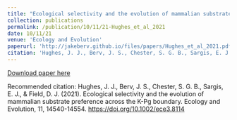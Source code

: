 ```yaml
---
title: "Ecological selectivity and the evolution of mammalian substrate preference across the K-Pg boundary"
collection: publications
permalink: /publication/10/11/21-Hughes_et_al_2021
date: 10/11/21
venue: 'Ecology and Evolution'
paperurl: 'http://jakeberv.github.io/files/papers/Hughes_et_al_2021.pdf'
citation: 'Hughes, J. J., Berv, J. S., Chester, S. G. B., Sargis, E. J., &amp; Field, D. J. (2021). Ecological selectivity and the evolution of mammalian substrate preference across the K-Pg boundary. Ecology and Evolution, 11, 14540-14554. https://doi.org/10.1002/ece3.8114'
---
```

[Download paper here](http://jakeberv.github.io/files/papers/Hughes_et_al_2021.pdf)

Recommended citation: Hughes, J. J., Berv, J. S., Chester, S. G. B., Sargis, E. J., & Field, D. J. (2021). Ecological selectivity and the evolution of mammalian substrate preference across the K-Pg boundary. Ecology and Evolution, 11, 14540-14554. https://doi.org/10.1002/ece3.8114